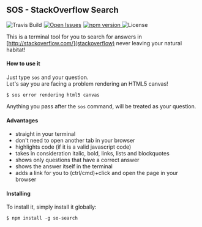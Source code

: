 ## SOS - StackOverflow Search



<a href="https://www.npmjs.com/package/so-search">
    <img src="https://img.shields.io/npm/v/so-search.svg"
         alt="npm version">
</a><img src="https://img.shields.io/travis/felipenmoura/sos-stackoverflow-search.svg"
         alt="Travis Build" style="float: left; margin-right: 5px;"><a href="https://github.com/issues/felipenmoura/sos-stackoverflow-search/issues" style="float: left; margin-right: 5px;">
    <img src="https://img.shields.io/github/issues/felipenmoura/sos-stackoverflow-search.svg"
             alt="Open Issues">
</a><img src="https://img.shields.io/github/license/felipenmoura/sos-stackoverflow-search.svg"
         alt="License">
</a>

This is a terminal tool for you to search for answers in [http://stackoverflow.com/](stackoverflow) never leaving your natural habitat!

#### How to use it

Just type `sos` and your question.<br/>
Let's say you are facing a problem rendering an HTML5 canvas!

`$ sos error rendering html5 canvas`

Anything you pass after the `sos` command, will be treated as your question.

#### Advantages

- straight in your terminal
- don't need to open another tab in your browser
- highlights code (if it is a valid javascript code)
- takes in consideration italic, bold, links, lists and blockquotes
- shows only questions that have a correct answer
- shows the answer itself in the terminal
- adds a link for you to (ctrl/cmd)+click and open the page in your browser

#### Installing

To install it, simply install it globally:

`$ npm install -g so-search`

